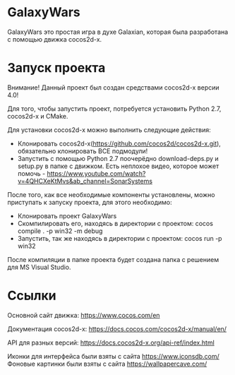 # GalaxyWars

GalaxyWars это простая игра в духе Galaxian, которая была разработана с помощью движка cocos2d-x.

# Запуск проекта

Внимание! Данный проект был создан средствами cocos2d-x версии 4.0!

Для того, чтобы запустить проект, потребуется установить Python 2.7, cocos2d-x и CMake.

Для установки cocos2d-x можно выполнить следующие действия:
- Клонировать cocos2d-x(https://github.com/cocos2d/cocos2d-x.git), обязательно клонировать ВСЕ подмодули!
- Запустить с помощью Python 2.7 поочерёдно download-deps.py и setup.py в папке с движком. 
Есть неплохое видео, которое может помочь - https://www.youtube.com/watch?v=4QHCXeKtMvs&ab_channel=SonarSystems

После того, как все необходимые компоненты установлены, можно приступать к запуску проекта, для этого необходимо:
- Клонировать проект GalaxyWars
- Скомпилировать его, находясь в директории с проектом: cocos compile . -p win32 -m debug
- Запустить, так же находясь в директории с проектом: cocos run -p win32

После компиляции в папке проекта будет создана папка с решением для MS Visual Studio.

# Ссылки

Основной сайт движка: https://www.cocos.com/en

Документация cocos2d-x: https://docs.cocos.com/cocos2d-x/manual/en/

API для разных версий: https://docs.cocos2d-x.org/api-ref/index.html

Иконки для интерфейса были взяты с сайта https://www.iconsdb.com/
Фоновые картинки были взяты с сайта https://wallpapercave.com/
